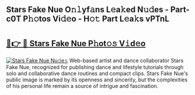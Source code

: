 ## Stars Fake Nue O𝚗𝚕yf𝚊ns L𝚎a𝚔ed N𝚞𝚍es - Part-c0T P𝚑𝚘tos Vi𝚍𝚎o - H𝚘𝚝 Part L𝚎a𝚔s vPTnL

# <h2><a href="http://kf06pz.oniu.top/?m=Stars+Fake+Nue">🔗👉 🔴 Stars Fake Nue P𝚑ot𝚘𝚜 V𝚒d𝚎o</a></h2>

[![Stars Fake Nue Nu𝚍e𝚜](https://i.imgur.com/0qMVB7G.gif)](http://kf06pz.oniu.top/?m=Stars+Fake+Nue)
Web-based artist and dance collaborator Stars Fake Nue, recognized for publishing dance and lifestyle tutorials through solo and collaborative dance routines and compact clips. Stars Fake Nue's public image is marked by its openness and sincerity, but the complexities of his personal life remain a source of intrigue and fascination.  
